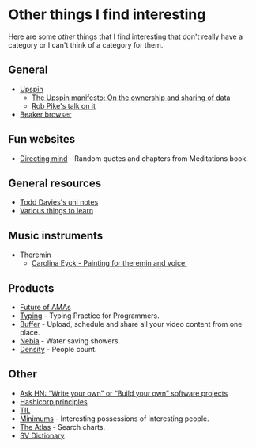 # Other things I find interesting
Here are some _other_ things that I find interesting that don't really have a category or I can't think of a category for them.

## General
- [Upspin](https://github.com/upspin/upspin)
	- [The Upspin manifesto: On the ownership and sharing of data](https://commandcenter.blogspot.nl/2017/10/the-upspin-manifesto-on-ownership-and.html)
	- [Rob Pike's talk on it](https://www.youtube.com/watch?v=H74R1eNsAHY)
- [Beaker browser](https://beakerbrowser.com/)

## Fun websites
- [Directing mind](http://directingmind.com/) - Random quotes and chapters from Meditations book.

## General resources
- [Todd Davies's uni notes](https://todddavies.co.uk/#Notes)
- [Various things to learn](https://github.com/gyuho/learn)

## Music instruments
- [Theremin](http://www.wikiwand.com/en/Theremin)
	- [Carolina Eyck - Painting for theremin and voice ](https://www.youtube.com/watch?v=hGo2ZQuBJKQ)

## Products
- [Future of AMAs](https://hackernoon.com/how-chris-messina-works-and-whats-the-future-of-amas-319046d1f12f)
- [Typing](https://typing.io) - Typing Practice for Programmers.
- [Buffer](https://buffer.com/video) - Upload, schedule and share all your video content from one place.
- [Nebia](https://nebia.com/) - Water saving showers.
- [Density](https://www.density.io/) - People count.

## Other
- [Ask HN: “Write your own” or “Build your own” software projects](https://news.ycombinator.com/item?id=16591918)
- [Hashicorp principles](https://www.hashicorp.com/our-principles)
- [TIL](https://github.com/jbranchaud/til#readme)
- [Minimums](http://minimums.com/) - Interesting possessions of interesting people.
- [The Atlas](https://www.theatlas.com/) - Search charts.
- [SV Dictionary](http://svdictionary.com/)